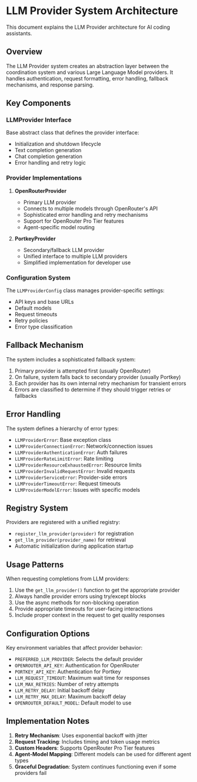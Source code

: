 # LLM Provider System Architecture

This document explains the LLM Provider architecture for AI coding assistants.

## Overview

The LLM Provider system creates an abstraction layer between the coordination system and various Large Language Model providers. It handles authentication, request formatting, error handling, fallback mechanisms, and response parsing.

## Key Components

### LLMProvider Interface

Base abstract class that defines the provider interface:

- Initialization and shutdown lifecycle
- Text completion generation
- Chat completion generation
- Error handling and retry logic

### Provider Implementations

1. **OpenRouterProvider**

   - Primary LLM provider
   - Connects to multiple models through OpenRouter's API
   - Sophisticated error handling and retry mechanisms
   - Support for OpenRouter Pro Tier features
   - Agent-specific model routing

2. **PortkeyProvider**
   - Secondary/fallback LLM provider
   - Unified interface to multiple LLM providers
   - Simplified implementation for developer use

### Configuration System

The `LLMProviderConfig` class manages provider-specific settings:

- API keys and base URLs
- Default models
- Request timeouts
- Retry policies
- Error type classification

## Fallback Mechanism

The system includes a sophisticated fallback system:

1. Primary provider is attempted first (usually OpenRouter)
2. On failure, system falls back to secondary provider (usually Portkey)
3. Each provider has its own internal retry mechanism for transient errors
4. Errors are classified to determine if they should trigger retries or fallbacks

## Error Handling

The system defines a hierarchy of error types:

- `LLMProviderError`: Base exception class
- `LLMProviderConnectionError`: Network/connection issues
- `LLMProviderAuthenticationError`: Auth failures
- `LLMProviderRateLimitError`: Rate limiting
- `LLMProviderResourceExhaustedError`: Resource limits
- `LLMProviderInvalidRequestError`: Invalid requests
- `LLMProviderServiceError`: Provider-side errors
- `LLMProviderTimeoutError`: Request timeouts
- `LLMProviderModelError`: Issues with specific models

## Registry System

Providers are registered with a unified registry:

- `register_llm_provider(provider)` for registration
- `get_llm_provider(provider_name)` for retrieval
- Automatic initialization during application startup

## Usage Patterns

When requesting completions from LLM providers:

1. Use the `get_llm_provider()` function to get the appropriate provider
2. Always handle provider errors using try/except blocks
3. Use the async methods for non-blocking operation
4. Provide appropriate timeouts for user-facing interactions
5. Include proper context in the request to get quality responses

## Configuration Options

Key environment variables that affect provider behavior:

- `PREFERRED_LLM_PROVIDER`: Selects the default provider
- `OPENROUTER_API_KEY`: Authentication for OpenRouter
- `PORTKEY_API_KEY`: Authentication for Portkey
- `LLM_REQUEST_TIMEOUT`: Maximum wait time for responses
- `LLM_MAX_RETRIES`: Number of retry attempts
- `LLM_RETRY_DELAY`: Initial backoff delay
- `LLM_RETRY_MAX_DELAY`: Maximum backoff delay
- `OPENROUTER_DEFAULT_MODEL`: Default model to use

## Implementation Notes

1. **Retry Mechanism**: Uses exponential backoff with jitter
2. **Request Tracking**: Includes timing and token usage metrics
3. **Custom Headers**: Supports OpenRouter Pro Tier features
4. **Agent-Model Mapping**: Different models can be used for different agent types
5. **Graceful Degradation**: System continues functioning even if some providers fail
